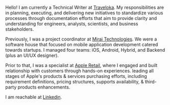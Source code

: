 Hello! I am currently a Technical Writer at [Traveloka](https://traveloka.com). My responsibilities are in planning, executing, and delivering new initiatives to standardize various processes through documentation efforts that aim to provide clarity and understanding for engineers, analysts, scientists, and business stakeholders.

Previously, I was a project coordinator at [Mirai Technologies](https://mirai.co.id/). We were  a software house that focused on mobile application development catered towards startups. I managed four teams: iOS, Android, Hybrid, and Backend (plus an UI/UX designer). 

Prior to that, I was a specialist at [Apple Retail](https://www.apple.com/retail/), where I engaged and built relationship with customers through hands-on experiences. leading all stages of Apple's products & services purchasing efforts, including requirement definitions, pricing structures, supports availability, & third-party products enhancements. 

I am reachable at [Linkedin](https://www.linkedin.com/in/yohanneswijaya/). 
